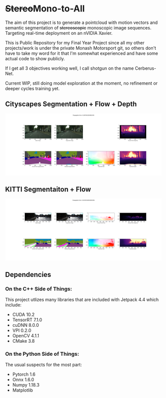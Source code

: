 # <s>Stereo</s>Mono-to-All

The aim of this project is to generate a pointcloud with motion vectors and semantic segmentation of <s>stereoscopic</s> monoscopic image sequences. Targeting real-time deployment on an nVIDIA Xavier.

This is Public Repository for my Final Year Project since all my other projects/work is under the private Monash Motorsport git, so others don't have to take my word for it that I'm somewhat experienced and have some actual code to show publicly.

If I get all 3 objectives working well, I call shotgun on the name Cerberus-Net.

Current WIP, still doing model exploration at the moment, no refinement or deeper cycles training yet.

## Cityscapes Segmentation + Flow + Depth
![Cityscapes HrnetV2 Segmentation + Flow + Depth](misc/E40_2.png)

## KITTI Segmentaiton + Flow
![KITTI HrnetV2 Segmentation + Flow](misc/E400_4.png)

## Dependencies
### On the C++ Side of Things:
This project utlizes many libraries that are included with Jetpack 4.4 which include:

 - CUDA 10.2
 - TensorRT 7.1.0
 - cuDNN 8.0.0
 - VPI 0.2.0
 - OpenCV 4.1.1
 - CMake 3.8

### On the Python Side of Things:
The usual suspects for the most part:
 - Pytorch 1.6
 - Onnx 1.6.0
 - Numpy 1.18.3
 - Matplotlib
